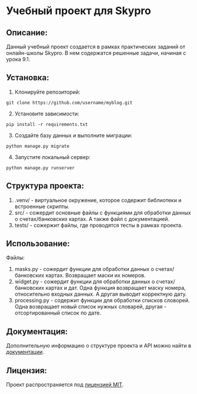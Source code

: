 # Учебный проект для Skypro

## Описание:
Данный учебный проект создается в рамках практических заданий от онлайн-школы Skypro. В нем содержатся решенные задачи, начиная с урока 9.1.
## Установка:

1. Клонируйте репозиторий:
```
git clone https://github.com/username/myblog.git
```

2. Установите зависимости:
```
pip install -r requirements.txt
```

3. Создайте базу данных и выполните миграции:
```
python manage.py migrate
```

4. Запустите локальный сервер:
```
python manage.py runserver
```
## Структура проекта:
1. .venv/ - виртуальное окружение, которое содержит библиотеки и встроенные скрипты.
2. src/ - сожердит основные файлы с функциями для обработки данных о счетах/банковских картах. А также файл с документацией.
2. tests/ - сожержит файлы, где проводятся тесты в рамках проекта.

## Использование:
Файлы:
1. masks.py - сожердит функции для обработки данных о счетах/банковских картах. Возвращает маски их номеров.
2. widget.py - сожердит функции для обработки данных о счетах/банковских картах и дат. Одна функция возвращает маску номера, относительно входных данных. А другая выводит корректную дату.
3. processing.py - содержит функции для обработки списков словорей. Одна возвращает новый список нужных словарей, другая - отсортированный список по дате.

## Документация:

Дополнительную информацию о структуре проекта и API можно найти в [документации](docs/README.md).

## Лицензия:

Проект распространяется под [лицензией MIT](LICENSE).